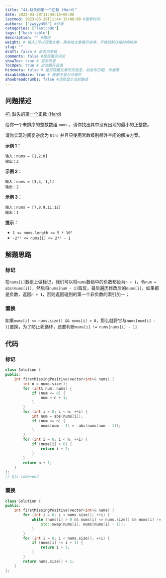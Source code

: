 ```yaml
---
title: "41.缺失的第一个正数 (Hard)"
date: 2023-03-28T11:44:15+08:00
lastmod: 2023-03-28T11:44:15+08:00 #更新时间
authors: ["zwyyy456"] #作者
categories: ["leetcode"]
tags: ["hash table"]
description: "" #描述
weight: # 输入1可以顶置文章，用来给文章展示排序，不填就默认按时间排序
slug: ""
draft: false # 是否为草稿
comments: false #是否展示评论
showToc: true # 显示目录
TocOpen: true # 自动展开目录
hidemeta: false # 是否隐藏文章的元信息，如发布日期、作者等
disableShare: true # 底部不显示分享栏
showbreadcrumbs: false #顶部显示当前路径
---
```

## 问题描述
[41. 缺失的第一个正数 (Hard)](https://leetcode.cn/problems/first-missing-positive/)

给你一个未排序的整数数组 `nums` ，请你找出其中没有出现的最小的正整数。

请你实现时间复杂度为 `O(n)` 并且只使用常数级别额外空间的解决方案。

**示例 1：**

```
输入：nums = [1,2,0]
输出：3

```

**示例 2：**

```
输入：nums = [3,4,-1,1]
输出：2

```

**示例 3：**

```
输入：nums = [7,8,9,11,12]
输出：1

```

**提示：**

- `1 <= nums.length <= 5 * 10⁵`
- `-2³¹ <= nums[i] <= 2³¹ - 1`

## 解题思路
### 标记
在`nums[i]`数组上做标记，我们可以将`nums`数组中的负数都设为`n + 1`，令`num = abs(nums[i])`，然后将`nums[num - 1]`取反，最后遍历修改后的`nums[i]`，如果都是负数，返回`n + 1`，否则返回碰到的第一个非负数的索引加一；

### 置换
如果`nums[i] <= nums.size() && nums[i] > 0`，那么就将它与`nums[num[i] - 1]`置换，为了防止死循环，还要判断`nums[i] != nums[nums[i] - 1]`

## 代码
### 标记
```cpp
class Solution {
public:
    int firstMissingPositive(vector<int>& nums) {
        int n = nums.size();
        for (int& num: nums) {
            if (num <= 0) {
                num = n + 1;
            }
        }
        for (int i = 0; i < n; ++i) {
            int num = abs(nums[i]);
            if (num <= n) {
                nums[num - 1] = -abs(nums[num - 1]);
            }
        }
        for (int i = 0; i < n; ++i) {
            if (nums[i] > 0) {
                return i + 1;
            }
        }
        return n + 1;
    }
};
// @lc code=end
```

### 置换
```cpp
class Solution {
public:
    int firstMissingPositive(vector<int>& nums) {
        for (int i = 0; i < nums.size(); ++i) {
            while (nums[i] > 0 && nums[i] <= nums.size() && nums[i] != i + 1 && nums[i] != nums[nums[i] - 1]) {
                std::swap(nums[i], nums[nums[i] - 1]);
            }
        }
        for (int i = 0; i < nums.size(); ++i) {
            if (nums[i] != i + 1) {
                return i + 1;
            }
        }
        return nums.size() + 1;
    }
};
```



